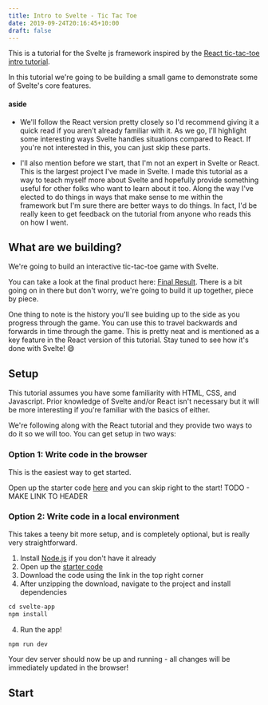 ```yaml
---
title: Intro to Svelte - Tic Tac Toe
date: 2019-09-24T20:16:45+10:00
draft: false
---
```


This is a tutorial for the Svelte js framework inspired by the [React tic-tac-toe intro tutorial](https://reactjs.org/tutorial/tutorial.html). 

In this tutorial we're going to be building a small game to demonstrate some of Svelte's core features.

#### aside
- We'll follow the React version pretty closely so I'd recommend giving it a quick read if you aren't already familiar with it. As we go, I'll highlight some interesting ways Svelte handles situations compared to React. If you're not interested in this, you can just skip these parts.

- I'll also mention before we start, that I'm not an expert in Svelte or React. This is the largest project I've made in Svelte. I made this tutorial as a way to teach myself more about Svelte and hopefully provide something useful for other folks who want to learn about it too. Along the way I've elected to do things in ways that make sense to me within the framework but I'm sure there are better ways to do things. In fact, I'd be really keen to get feedback on the tutorial from anyone who reads this on how I went.

## What are we building?
We're going to build an interactive tic-tac-toe game with Svelte.

You can take a look at the final product here: [Final Result](https://svelte.dev/repl/fd5d45a774a54c85bb3db1199c07b42a?version=3.12.1). There is a bit going on in there but don't worry, we're going to build it up together, piece by piece.

One thing to note is the history you'll see buiding up to the side as you progress through the game. You can use this to travel backwards and forwards in time through the game. This is pretty neat and is mentioned as a key feature in the React version of this tutorial. Stay tuned to see how it's done with Svelte! :smile:

## Setup

This tutorial assumes you have some familiarity with HTML, CSS, and Javascript. Prior knowledge of Svelte and/or React isn't necessary but it will be more interesting if you're familiar with the basics of either.

We're following along with the React tutorial and they provide two ways to do it so we will too. You can get setup in two ways:

### Option 1: Write code in the browser

This is the easiest way to get started.

Open up the starter code [here](https://svelte.dev/repl/75f705a8650f4851bd2e172456d6dfcc?version=3) and you can skip right to the start! TODO - MAKE LINK TO HEADER

### Option 2: Write code in a local environment

This takes a teeny bit more setup, and is completely optional, but is really very straightforward.

1. Install [Node.js](https://nodejs.org) if you don't have it already
2. Open up the [starter code](https://svelte.dev/repl/75f705a8650f4851bd2e172456d6dfcc?version=3)
3. Download the code using the link in the top right corner
4. After unzipping the download, navigate to the project and install dependencies
```html
cd svelte-app
npm install
```
4. Run the app!
```bash
npm run dev
```
Your dev server should now be up and running - all changes will be immediately updated in the browser!

## Start